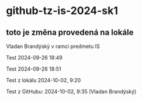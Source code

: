 # github-tz-is-2024-sk1

## toto je změna provedená na lokále

Vladan Brandýský
v ramci predmetu IS

Test 2024-09-26 18:49

Test 2024-09-26 18:51

Test z lokálu 2024-10-02, 9:20

Test z GitHubu: 2024-10-02, 9:35 (Vladan Brandýský)
